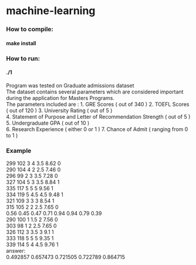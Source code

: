 # machine-learning
### How to compile:  
#### make install
### How to run:  
#### ./1   
Program was tested on Graduate admissions dataset  
The dataset contains several parameters which are considered important during the application for Masters Programs.  
The parameters included are : 1. GRE Scores ( out of 340 ) 2. TOEFL Scores ( out of 120 ) 3. University Rating ( out of 5 )  
4. Statement of Purpose and Letter of Recommendation Strength ( out of 5 ) 5. Undergraduate GPA ( out of 10 )  
6. Research Experience ( either 0 or 1 ) 7. Chance of Admit ( ranging from 0 to 1 )  
### Example  
299     102     3       4       3.5     8.62    0  
290     104     4       2       2.5     7.46    0  
296     99      2       3       3.5     7.28    0  
327     104     5       3       3.5     8.84    1  
335     117     5       5       5       9.56    1  
334     119     5       4.5     4.5     9.48    1  
321     109     3       3       3       8.54    1  
315     105     2       2       2.5     7.65    0  
0.56 0.45 0.47 0.71 0.94 0.94 0.79 0.39  
290     100     1       1.5     2       7.56    0  
303     98      1       2       2.5     7.65    0  
326     112     3       3.5     3       9.1     1  
333     118     5       5       5       9.35    1  
339     114     5       4       4.5     9.76    1  
answer:  
0.492857 0.657473 0.721505 0.722789 0.864715 
